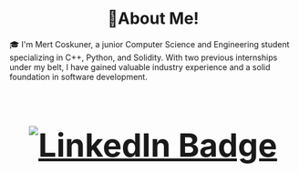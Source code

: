 
<h1>
  <div id="header" align="center">
  🚀About Me! 
</h1>
    
🎓 I'm Mert Coskuner, a junior Computer Science and Engineering student specializing in C++, Python, and Solidity. With two previous internships under my belt, I have gained valuable industry experience and a solid foundation in software development.


<h1>
    <div id="header" align="center">
<h1>
<div id="badges">
  <a href="www.linkedin.com/in/mertcoskuner">
    <img src="https://img.shields.io/badge/LinkedIn-blue?style=for-the-badge&logo=linkedin&logoColor=white" alt="LinkedIn Badge"/>
  </a>
</div>
